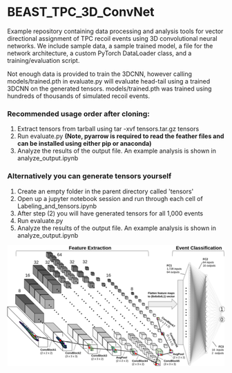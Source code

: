 # BEAST_TPC_3D_ConvNet
Example repository containing data processing and analysis tools for vector directional assignment of TPC recoil events using 3D convolutional neural networks. We include sample data, a sample trained model, a file for the network architecture, a custom PyTorch DataLoader class, and a training/evaluation script.

Not enough data is provided to train the 3DCNN, however calling models/trained.pth in evaluate.py will evaluate head-tail using a trained 3DCNN on the generated tensors. models/trained.pth was trained using hundreds of thousands of simulated recoil events.

### Recommended usage order after cloning:
1. Extract tensors from tarball using tar -xvf tensors.tar.gz tensors
2. Run evaluate.py **(Note, pyarrow is required to read the feather files and can be installed using either pip or anaconda)**
3. Analyze the results of the output file. An example analysis is shown in analyze_output.ipynb

### Alternatively you can generate tensors yourself
1. Create an empty folder in the parent directory called 'tensors'
2. Open up a jupyter notebook session and run through each cell of Labeling_and_tensors.ipynb
3. After step (2) you will have generated tensors for all 1,000 events
4. Run evaluate.py
5. Analyze the results of the output file. An example analysis is shown in analyze_output.ipynb


![plot](./architecture_example.png)
